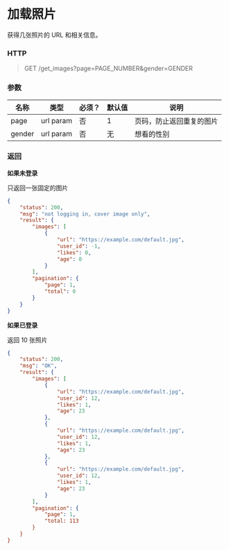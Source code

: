 # 加载照片



获得几张照片的 URL 和相关信息。



### HTTP

> GET /get_images?page=PAGE\_NUMBER&gender=GENDER



### 参数

| 名称 | 类型      | 必须？ | 默认值 | 说明                     |
| ---- | --------- | ------ | ------ | ------------------------ |
| page | url param | 否     | 1      | 页码，防止返回重复的图片 |
| gender | url param | 否     | 无     | 想看的性别 |



### 返回

**如果未登录**

只返回一张固定的图片

```json
{
    "status": 200,
    "msg": "not logging in, cover image only",
    "result": {
        "images": [
            {
                "url": "https://example.com/default.jpg",
                "user_id": -1,
                "likes": 0,
                "age": 0
            }
        ],
        "pagination": {
            "page": 1,
            "total": 0
        }
    }
}
```



**如果已登录**

返回 10 张照片

```json
{
    "status": 200,
    "msg": "OK",
    "result": {
        "images": [
            {
                "url": "https://example.com/default.jpg",
                "user_id": 12,
                "likes": 1,
                "age": 23
            },
            {
                "url": "https://example.com/default.jpg",
                "user_id": 12,
                "likes": 1,
                "age": 23
            },
            {
                "url": "https://example.com/default.jpg",
                "user_id": 12,
                "likes": 1,
                "age": 23
            }
        ],
        "pagination": {
            "page": 1,
            "total: 113
        }
    }
}
```

